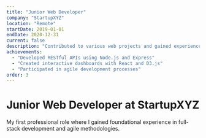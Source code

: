 ```yaml
---
title: "Junior Web Developer"
company: "StartupXYZ"
location: "Remote"
startDate: 2019-01-01
endDate: 2020-12-31
current: false
description: "Contributed to various web projects and gained experience in full-stack development."
achievements:
  - "Developed RESTful APIs using Node.js and Express"
  - "Created interactive dashboards with React and D3.js"
  - "Participated in agile development processes"
order: 3
---
```


# Junior Web Developer at StartupXYZ

My first professional role where I gained foundational experience in full-stack development and agile methodologies.